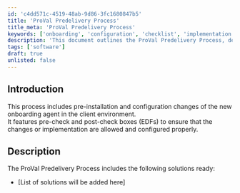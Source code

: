 ```yaml
---
id: 'c4dd571c-4519-48ab-9d86-3fc1680847b5'
title: 'ProVal Predelivery Process'
title_meta: 'ProVal Predelivery Process'
keywords: ['onboarding', 'configuration', 'checklist', 'implementation', 'client']
description: 'This document outlines the ProVal Predelivery Process, detailing the pre-installation and configuration changes necessary for the new onboarding agent in client environments, including essential pre-check and post-check procedures to ensure proper implementation.'
tags: ['software']
draft: true
unlisted: false
---
```


## Introduction

This process includes pre-installation and configuration changes of the new onboarding agent in the client environment.  
It features pre-check and post-check boxes (EDFs) to ensure that the changes or implementation are allowed and configured properly.

## Description

The ProVal Predelivery Process includes the following solutions ready:  
- [List of solutions will be added here]

